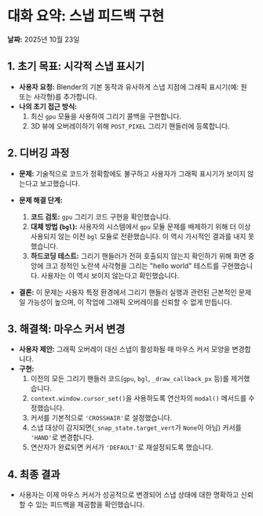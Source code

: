 # 대화 요약: 스냅 피드백 구현

**날짜:** 2025년 10월 23일

## 1. 초기 목표: 시각적 스냅 표시기

*   **사용자 요청:** Blender의 기본 동작과 유사하게 스냅 지점에 그래픽 표시기(예: 원 또는 사각형)를 추가합니다.
*   **나의 초기 접근 방식:**
    1.  최신 `gpu` 모듈을 사용하여 그리기 콜백을 구현합니다.
    2.  3D 뷰에 오버레이하기 위해 `POST_PIXEL` 그리기 핸들러에 등록합니다.

## 2. 디버깅 과정

*   **문제:** 기술적으로 코드가 정확함에도 불구하고 사용자가 그래픽 표시기가 보이지 않는다고 보고했습니다.
*   **문제 해결 단계:**
    1.  **코드 검토:** `gpu` 그리기 코드 구현을 확인했습니다.
    2.  **대체 방법 (`bgl`):** 사용자의 시스템에서 `gpu` 모듈 문제를 배제하기 위해 더 이상 사용되지 않는 이전 `bgl` 모듈로 전환했습니다. 이 역시 가시적인 결과를 내지 못했습니다.
    3.  **하드코딩 테스트:** 그리기 핸들러가 전혀 호출되지 않는지 확인하기 위해 화면 중앙에 크고 정적인 노란색 사각형을 그리는 "hello world" 테스트를 구현했습니다. 사용자는 이 역시 보이지 않는다고 확인했습니다.

*   **결론:** 이 문제는 사용자 특정 환경에서 그리기 핸들러 실행과 관련된 근본적인 문제일 가능성이 높으며, 이 작업에 그래픽 오버레이를 신뢰할 수 없게 만듭니다.

## 3. 해결책: 마우스 커서 변경

*   **사용자 제안:** 그래픽 오버레이 대신 스냅이 활성화될 때 마우스 커서 모양을 변경합니다.
*   **구현:**
    1.  이전의 모든 그리기 핸들러 코드(`gpu`, `bgl`, `_draw_callback_px` 등)를 제거했습니다.
    2.  `context.window.cursor_set()`을 사용하도록 연산자의 `modal()` 메서드를 수정했습니다.
    3.  커서를 기본적으로 `'CROSSHAIR'`로 설정했습니다.
    4.  스냅 대상이 감지되면(`_snap_state.target_vert`가 `None`이 아님) 커서를 `'HAND'`로 변경합니다.
    5.  연산자가 완료되면 커서가 `'DEFAULT'`로 재설정되도록 했습니다.

## 4. 최종 결과

*   사용자는 이제 마우스 커서가 성공적으로 변경되어 스냅 상태에 대한 명확하고 신뢰할 수 있는 피드백을 제공함을 확인했습니다.
